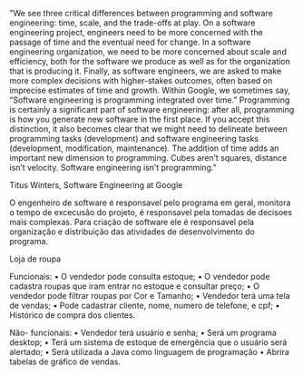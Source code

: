 "We see three critical differences between programming and software engineering: time, scale, and the trade-offs at play. On a software engineering project, engineers need to be more concerned with the passage of time and the eventual need for change. In a software engineering organization, we need to be more concerned about scale and efficiency, both for the software we produce as well as for the organization that is producing it. Finally, as software engineers, we are asked to make more complex decisions with higher-stakes outcomes, often based on imprecise estimates of time and growth. Within Google, we sometimes say, “Software engineering is programming integrated over time.” Programming is certainly a significant part of software engineering: after all, programming is how you generate new software in the first place. If you accept this distinction, it also becomes clear that we might need to delineate between programming tasks (development) and software engineering tasks (development, modification, maintenance). The addition of time adds an important new dimension to programming. Cubes aren’t squares, distance isn’t velocity. Software engineering isn’t programming."

Titus Winters, Software Engineering at Google

O engenheiro de software é responsavel pelo programa em geral, monitora o tempo de excecusão do projeto, é responsavel pela tomadas de decisoes mais complexas. Para criação de software ele é responsavel pela organização e distribuição das atividades de desenvolvimento do programa.

Loja de roupa

Funcionais:
•	O vendedor pode consulta estoque;
•	O vendedor pode cadastra roupas que iram entrar no estoque e consultar preço;
•	O vendedor pode filtrar roupas por Cor e Tamanho;
•	Vendedor terá uma tela de vendas;
•	Pode cadastrar cliente, nome, numero de telefone, e cpf;
•	Histórico de compra dos clientes.

Não- funcionais:
•	Vendedor terá usuário e senha;
•	Será um programa desktop;
•	Terá um sistema de estoque de emergência que o usuário será alertado;
•	Será utilizada a Java como linguagem de programação
•	Abrira tabelas de gráfico de vendas.
